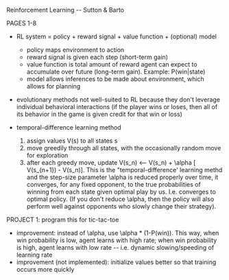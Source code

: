 Reinforcement Learning -- Sutton & Barto

PAGES 1-8

* RL system = policy + reward signal + value function + (optional) model
  * policy maps environment to action
  * reward signal is given each step (short-term gain)
  * value function is total amount of reward agent can expect to accumulate over future (long-term gain). Example: P(win|state)
  * model allows inferences to be made about environment, which allows for planning
  
* evolutionary methods not well-suited to RL because they don't leverage individual behavioral interactions (if the player
wins or loses, then all of its behavior in the game is given credit for that win or loss)

* temporal-difference learning method
  1. assign values V(s) to all states s
  2. move greedily through all states, with the occasionally random move for exploration
  3. after each greedy move, update V(s_n) <-- V(s_n) + \alpha [ V(s_{n+1}) - V(s_n)]. This is the "temporal-difference' learning methd and the step-size parameter \alpha is reduced properly over time, it converges, for any fixed opponent, to the true probabilities of winning from each state given optimal play by us. I.e. converges to optimal policy. (If you don't reduce \alpha, then the policy will also perform well against opponents who slowly change their strategy).

PROJECT 1: program this for tic-tac-toe
* improvement: instead of \alpha, use \alpha * (1-P(win)). This way, when win probability is low, agent learns with high rate; when win probability is high, agent learns with low rate -- i.e. dynamic slowing/speeding of learning rate
* improvement (not implemented): initialize values better so that training occurs more quickly 
